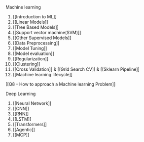 
Machine learning
1. [[Introduction to ML]]
2. [[Linear Models]]
3. [[Tree Based Models]]
4. [[Support vector machine(SVM)]]
5. [[Other Supervised Models]]
6. [[Data Preprocessing]]
7. [[Model Tuning]]
8. [[Model evaluation]]
9. [[Regularization]]
10. [[Clustering]]
11. [[Cross Validation]] & [[Grid Search CV]] & [[Sklearn Pipeline]]
12. [[Machine learning lifecycle]]

[[Q8 - How to approach a Machine learning Problem]]

Deep Learning
1. [[Neural Network]]
2. [[CNN]]
3. [[RNN]]
4. [[LSTM]]
5. [[Transformers]]
6. [[Agentic]]
7. [[MCP]]